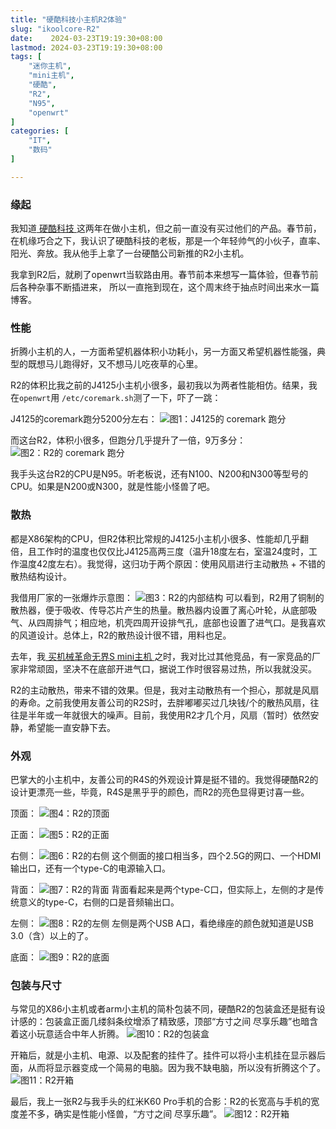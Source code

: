 ```yaml
---
title: "硬酷科技小主机R2体验"
slug: "ikoolcore-R2"
date:    2024-03-23T19:19:30+08:00
lastmod: 2024-03-23T19:19:30+08:00
tags: [
    "迷你主机",
    "mini主机",
  	"硬酷",
    "R2",
    "N95",
    "openwrt"
]
categories: [
    "IT",
    "数码"
]

---
```

### 缘起
我知道[ 硬酷科技 ](https://ikoolcore.cn/) 这两年在做小主机，但之前一直没有买过他们的产品。春节前，在机缘巧合之下，我认识了硬酷科技的老板，那是一个年轻帅气的小伙子，直率、阳光、奔放。我从他手上拿了一台硬酷公司新推的R2小主机。

我拿到R2后，就刷了openwrt当软路由用。春节前本来想写一篇体验，但春节前后各种杂事不断插进来， 所以一直拖到现在，这个周末终于抽点时间出来水一篇博客。

### 性能
折腾小主机的人，一方面希望机器体积小功耗小，另一方面又希望机器性能强，典型的既想马儿跑得好，又不想马儿吃夜草的心里。

R2的体积比我之前的J4125小主机小很多，最初我以为两者性能相仿。结果，我在`openwrt`用 `/etc/coremark.sh`测了一下，吓了一跳：

J4125的coremark跑分5200分左右：
![ 图1：J4125的 coremark 跑分 ](/img/2024/J4125-coremark.jpg)

而这台R2，体积小很多，但跑分几乎提升了一倍，9万多分：
![ 图2：R2的 coremark 跑分 ](/img/2024/R2-CoreMark.png)

我手头这台R2的CPU是N95。听老板说，还有N100、N200和N300等型号的CPU。如果是N200或N300，就是性能小怪兽了吧。

### 散热
都是X86架构的CPU，但R2体积比常规的J4125小主机小很多、性能却几乎翻倍，且工作时的温度也仅仅比J4125高两三度（温升18度左右，室温24度时，工作温度42度左右）。我觉得，这归功于两个原因：使用风扇进行主动散热 + 不错的散热结构设计。

我借用厂家的一张爆炸示意图：
![ 图3：R2的内部结构 ](/img/2024/R2-cooling.webp)
可以看到，R2用了铜制的散热器，便于吸收、传导芯片产生的热量。散热器内设置了离心叶轮，从底部吸气、从四周排气；相应地，机壳四周开设排气孔，底部也设置了进气口。是我喜欢的风道设计。总体上，R2的散热设计很不错，用料也足。

去年，我[ 买机械革命无界S mini主机 ](/post/mechrevo-mini-7840h/)之时，我对比过其他竞品，有一家竞品的厂家非常顽固，坚决不在底部开进气口，据说工作时很容易过热，所以我就没买。

R2的主动散热，带来不错的效果。但是，我对主动散热有一个担心，那就是风扇的寿命。之前我使用友善公司的R2S时，去胖嘟嘟买过几块钱/个的散热风扇，往往是半年或一年就很大的噪声。目前，我使用R2才几个月，风扇（暂时）依然安静，希望能一直安静下去。


### 外观
巴掌大的小主机中，友善公司的R4S的外观设计算是挺不错的。我觉得硬酷R2的设计更漂亮一些，毕竟，R4S是黑乎乎的颜色，而R2的亮色显得更讨喜一些。

顶面：
![图4：R2的顶面](/img/2024/R2-TopView.jpg)

正面：
![图5：R2的正面](/img/2024/R2-FrontView.jpg)

右侧：
![图6：R2的右侧](/img/2024/R2-RightView.jpg)
这个侧面的接口相当多，四个2.5G的网口、一个HDMI输出口，还有一个type-C的电源输入口。

背面：
![图7：R2的背面](/img/2024/R2-LeftView.jpg)
背面看起来是两个type-C口，但实际上，左侧的才是传统意义的type-C，右侧的口是音频输出口。

左侧：
![图8：R2的左侧](/img/2024/R2-LeftView.jpg)
左侧是两个USB A口，看绝缘座的颜色就知道是USB 3.0（含）以上的了。

底面：
![图9：R2的底面](/img/2024/R2-BottomView.jpg)

### 包装与尺寸
与常见的X86小主机或者arm小主机的简朴包装不同，硬酷R2的包装盒还是挺有设计感的：包装盒正面几缕斜条纹增添了精致感，顶部“方寸之间 尽享乐趣”也暗含着这小玩意适合中年人折腾。
![图10：R2的包装盒](/img/2024/R2-package.jpg)

开箱后，就是小主机、电源、以及配套的挂件了。挂件可以将小主机挂在显示器后面，从而将显示器变成一个简易的电脑。因为我不缺电脑，所以没有折腾这个了。
![图11：R2开箱](/img/2024/R2-unbox.jpg)

最后，我上一张R2与我手头的红米K60 Pro手机的合影：R2的长宽高与手机的宽度差不多，确实是性能小怪兽，“方寸之间 尽享乐趣”。
![图12：R2开箱](/img/2024/R2-K60pro.jpg)

